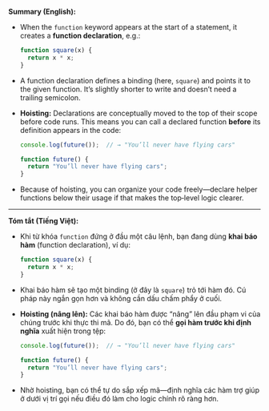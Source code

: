 **Summary (English):**

* When the `function` keyword appears at the start of a statement, it creates a **function declaration**, e.g.:

  ```js
  function square(x) {
    return x * x;
  }
  ```
* A function declaration defines a binding (here, `square`) and points it to the given function. It’s slightly shorter to write and doesn’t need a trailing semicolon.
* **Hoisting:** Declarations are conceptually moved to the top of their scope before code runs. This means you can call a declared function **before** its definition appears in the code:

  ```js
  console.log(future());  // → "You’ll never have flying cars"

  function future() {
    return "You’ll never have flying cars";
  }
  ```
* Because of hoisting, you can organize your code freely—declare helper functions below their usage if that makes the top‐level logic clearer.

---

**Tóm tắt (Tiếng Việt):**

* Khi từ khóa `function` đứng ở đầu một câu lệnh, bạn đang dùng **khai báo hàm** (function declaration), ví dụ:

  ```js
  function square(x) {
    return x * x;
  }
  ```
* Khai báo hàm sẽ tạo một binding (ở đây là `square`) trỏ tới hàm đó. Cú pháp này ngắn gọn hơn và không cần dấu chấm phẩy ở cuối.
* **Hoisting (nâng lên):** Các khai báo hàm được “nâng” lên đầu phạm vi của chúng trước khi thực thi mã. Do đó, bạn có thể **gọi hàm trước khi định nghĩa** xuất hiện trong tệp:

  ```js
  console.log(future());  // → "You’ll never have flying cars"

  function future() {
    return "You’ll never have flying cars";
  }
  ```
* Nhờ hoisting, bạn có thể tự do sắp xếp mã—định nghĩa các hàm trợ giúp ở dưới vị trí gọi nếu điều đó làm cho logic chính rõ ràng hơn.
